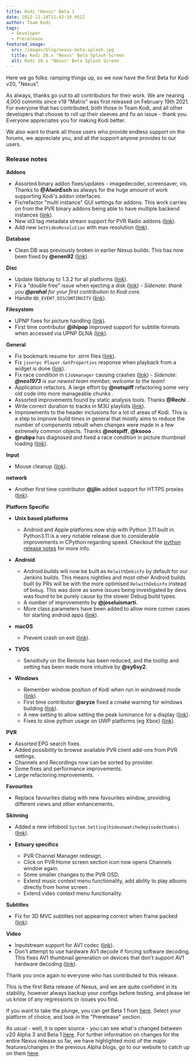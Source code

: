 ```yaml
---
title: Kodi "Nexus" Beta 1
date: 2022-11-14T11:42:10.052Z
author: Team Kodi
tags:
  - Developer
  - Prerelease
featured_image:
  src: /images/blog/nexus-beta-splash.jpg
  title: Kodi 20.x "Nexus" Beta Splash Screen
  alt: Kodi 20.x "Nexus" Beta Splash Screen
---
```

Here we go folks: ramping things up, so we now have the first Beta for Kodi v20, "Nexus".

As always, thanks go out to all contributors for their work. We are nearing 4,000 commits since v19 "Matrix" was first released on February 19th 2021.  For everyone that has contributed, both those in Team Kodi, and all other developers that choose to roll up their sleeves and fix an issue - thank you. Everyone appreciates you for making Kodi better.

We also want to thank all those users who provide endless support on the forums, we appreciate you, and all the support anyone provides to our users.

### **Release notes**

**Addons**

* Assorted binary addon fixes/updates - imagedecoder, screensaver, vis. Thanks to **@AlwinEsch** as always for the huge amount of work supporting Kodi's addon interfaces.
* Fix/refactor "multi instance" GUI settings for addons. This work carries on from the PVR binary addons being able to have multiple backend instances ([link](https://github.com/xbmc/xbmc/pull/21890)).
* New id3 tag metadata stream support for PVR Radio addons ([link](https://github.com/xbmc/xbmc/pull/21424)).
* Add new `SetVideoResolution` with max resolution ([link](https://github.com/xbmc/xbmc/pull/21319)).

**Database**

* Clean DB was previously broken in earlier Nexus builds. This has now been fixed by **@enen92** ([link](https://github.com/xbmc/xbmc/pull/21980)).

**Disc**

* Update libbluray to 1.3.2 for all platforms ([link](https://github.com/xbmc/xbmc/pull/21809)).
* Fix a "double free" issue when ejecting a disk ([link](https://github.com/xbmc/xbmc/pull/21903)) - *Sidenote: thank you **@prahal** for your first contribution to Kodi core.*
* Handle `BD_EVENT_DISCONTINUITY` ([link](https://github.com/xbmc/xbmc/pull/21918)).

**Filesystem**

* UPNP fixes for picture handling ([link](https://github.com/xbmc/xbmc/pull/21823)).
* First time contributor **@ihipop** improved support for subtitle formats when accessed via UPNP DLNA ([link](https://github.com/xbmc/xbmc/pull/22038)).

**General**

* Fix bookmark resume for .strm files ([link](https://github.com/xbmc/xbmc/pull/21830)).
* Fix `jsonrpc Player.GetProperties` response when playback from a widget is done ([link](https://github.com/xbmc/xbmc/pull/21829)).
* Fix race condition in `CJobmanager` causing crashes ([link](https://github.com/xbmc/xbmc/pull/21841)) - *Sidenote: **@neo1973** is our newest team member, welcome to the team!*
* Application refactors. A large effort by **@notspiff** refactoring some very old code into more manageable chunks .
* Assorted improvements found by static analysis tools. Thanks **@Rechi** .
* Write correct duration to tracks in M3U playlists ([link](https://github.com/xbmc/xbmc/pull/21940)).
* Improvements to the header inclusions for a lot of areas of Kodi. This is a step to improve build times in general that mostly aims to reduce the number of components rebuilt when changes were made in a few extremely common objects. Thanks **@notspiff**, **@ksooo** .
* **@rubpa** has diagnosed and fixed a race condition in picture thumbnail loading ([link](https://github.com/xbmc/xbmc/pull/22082)).

**Input**

* Mouse cleanup ([link](https://github.com/xbmc/xbmc/pull/21876)).

**network**

* Another first time contributor **@jjlin** added support for HTTPS proxies ([link](https://github.com/xbmc/xbmc/pull/21966)).

**Platform Specific**

* **Unix based platforms**

  * Android and Apple platforms now ship with Python 3.11 built in. Python3.11 is a very notable release due to considerable improvements in CPython regarding speed. Checkout the [python release notes](https://docs.python.org/3/whatsnew/3.11.html) for more info.
* **Android**

  * Android builds will now be built as `RelwithDebinfo` by default for our Jenkins builds. This means nightlies and most other Android builds built by PRs will be with the more optimised `RelwithDebinfo` instead of `Debug`. This was done as some issues being investigated by devs was found to be purely cause by the slower Debug build types.
  * A number of improvements by **@joseluismarti.**
  * More class parameters have been added to allow more corner cases for starting android apps ([link](https://github.com/xbmc/xbmc/pull/21922)).
* **macOS**

  * Prevent crash on exit ([link](https://github.com/xbmc/xbmc/pull/21853)).
* **TVOS**

  * Sensitivity on the Remote has been reduced, and the tooltip and setting has been made more intuitive by **@sy6sy2.**
* **Windows**

  * Remember window position of Kodi when run in windowed mode ([link](https://github.com/xbmc/xbmc/pull/21820)).
  * First time contributor **@sryze** fixed a cmake warning for windows building ([link](https://github.com/xbmc/xbmc/pull/22026)).
  * A new setting to allow setting the peak luminance for a display ([link](https://github.com/xbmc/xbmc/pull/21973)).
  * Fixes to slow python usage on UWP platforms (eg Xbox) ([link](https://github.com/xbmc/xbmc/pull/21997)).

**PVR**

* Assorted EPG search fixes.
* Added possibility to browse available PVR client add-ons from PVR settings.
* Channels and Recordings now can be sorted by provider.
* Some fixes and performance improvements.
* Large refactoring improvements.

**Favourites**

* Replace favourites dialog with new favourites window, providing different views and other enhancements.

**Skinning**

* Added a new infobool `System.Setting(hideunwatchedepisodethumbs)` ([link](https://github.com/xbmc/xbmc/pull/21874)).

* **Estuary specifics**

  * PVR Channel Manager redesign.
  * Click on PVR Home screen section icon now opens Channels window again.
  * Some smaller changes to the PVR OSD.
  * Extend music context menu functionality, add ability to play albums directly from home screen .
  * Extend video context menu functionality.

**Subtitles**

* Fix for 3D MVC subtitles not appearing correct when frame packed ([link](https://github.com/xbmc/xbmc/pull/17317)).

**Video**

* Inputstream support for AV1 codec ([link](https://github.com/xbmc/xbmc/pull/21390)).
* Don't attempt to use hardware AV1 decode if forcing software decoding. This fixes AV1 thumbnail generation on devices that don't support AV1 hardware decoding ([link](https://github.com/xbmc/xbmc/pull/21834)).

Thank you once again to everyone who has contributed to this release.

This is the first Beta release of Nexus, and we are quite confident in its stability, however always backup your configs before testing, and please let us know of any regressions or issues you find.

If you want to take the plunge, you can get Beta 1 from [here](https://kodi.tv/download). Select your platform of choice, and look in the "Prerelease" section. 

As usual - well, it is open source - you can see what's changed between v20 Alpha 3 and Beta 1 [here](https://github.com/xbmc/xbmc/compare/20.0a3-Nexus...20.0b1-Nexus).
For further information on changes for the entire Nexus release so far, we have highlighted most of the major features/changes in the previous Alpha blogs, go to our website to catch up on them [here](https://kodi.tv/blog).